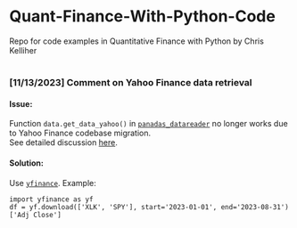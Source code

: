 # Quant-Finance-With-Python-Code
Repo for code examples in Quantitative Finance with Python by Chris Kelliher

#

### [11/13/2023] Comment on Yahoo Finance data retrieval
#### Issue:
Function `data.get_data_yahoo()` in [`panadas_datareader`](https://github.com/pydata/pandas-datareader) no longer works due to Yahoo Finance codebase migration.   
See detailed discussion [here](https://github.com/pydata/pandas-datareader/issues/952).   
#### Solution:
Use [`yfinance`](https://github.com/ranaroussi/yfinance). Example:
```
import yfinance as yf
df = yf.download(['XLK', 'SPY'], start='2023-01-01', end='2023-08-31')['Adj Close']
```
